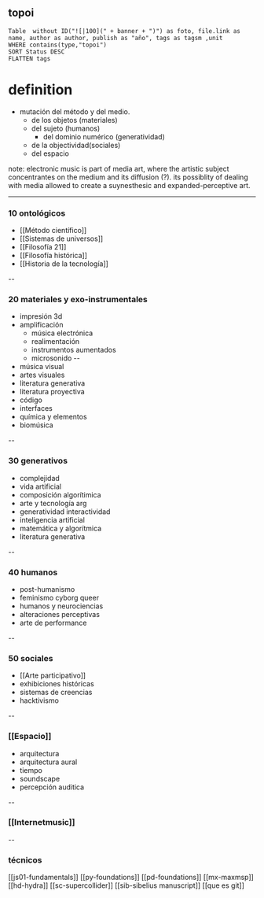 
## topoi

```dataview
Table  without ID("![|100](" + banner + ")") as foto, file.link as name, author as author, publish as "año", tags as tagsm ,unit
WHERE contains(type,"topoi")
SORT Status DESC
FLATTEN tags
```


# definition

- mutación del método y del medio.
	- de los objetos (materiales)
	- del sujeto (humanos)
		- del dominio numérico (generatividad)
	- de la objectividad(sociales)
	- del espacio

note: electronic music is part of media art, where the artistic subject concentrantes on the medium and its diffusion (?).  its possiblity of dealing with media allowed to create a suynesthesic and expanded-perceptive art.


---
 ### 10 ontológicos
 
  - [[Método científico]]
 - [[Sistemas de universos]]
- [[Filosofía 21]]
- [[Filosofía histórica]]
- [[Historia de la tecnología]]

--
### 20 materiales y exo-instrumentales
- impresión 3d
- amplificación
	- música electrónica
	- realimentación
	- instrumentos aumentados
	- microsonido
--
- música visual
- artes visuales
- literatura generativa
- literatura proyectiva
- código
- interfaces
- química y elementos
- biomúsica

--
  
###  30 generativos
  
  - complejidad 
  - vida artificial 
  - composición algorítimica 
  - arte y tecnología arg
  - generatividad interactividad 
  - inteligencia artificial 
  - matemática y  algorítmica 
  - literatura generativa
  
--


 ### 40 humanos
 -  post-humanismo 
  - feminismo cyborg queer 
 -  humanos y neurociencias 
  - alteraciones perceptivas 
-  arte de performance

--
  ### 50 sociales
  - [[Arte participativo]]
  - exhibiciones históricas  
  - sistemas de creencias
  - hacktivismo 

--

  ### [[Espacio]]
  
- arquitectura 
 - arquitectura aural 
-  tiempo 
-  soundscape 
- percepción auditica 

--
###  [[Internetmusic]]	  

--

### técnicos
[[js01-fundamentals]]
[[py-foundations]]
[[pd-foundations]]
[[mx-maxmsp]]
[[hd-hydra]]
[[sc-supercollider]]
[[sib-sibelius manuscript]]
[[que es git]]

